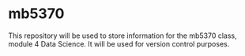 # mb5370
This repository will be used to store information for the mb5370 class, module 4 Data Science. It will be used for version control purposes.
